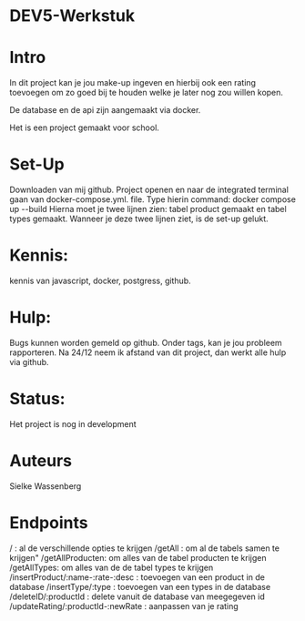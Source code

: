 # DEV5-Werkstuk
# Intro
In dit project kan je jou make-up ingeven en hierbij ook een rating toevoegen om zo goed bij te houden welke je later nog zou willen kopen. 

De database en de api zijn aangemaakt via docker. 

Het is een project gemaakt voor school. 
# Set-Up
Downloaden van mij github. Project openen en naar de integrated terminal gaan van  docker-compose.yml. file. Type hierin command: docker compose up --build 
Hierna moet je twee lijnen zien: tabel product gemaakt en  tabel types gemaakt. 
Wanneer je deze twee lijnen ziet, is de set-up gelukt. 
# Kennis: 
 kennis van javascript, docker, postgress, github.  
# Hulp:
Bugs kunnen worden gemeld op github. Onder tags, kan je jou probleem rapporteren. 
Na 24/12 neem ik afstand van dit project, dan werkt alle hulp via github. 
# Status: 
Het project is nog in development
# Auteurs 
Sielke Wassenberg

# Endpoints

/ : al de verschillende opties te krijgen 
/getAll : om al de tabels samen te krijgen"
/getAllProducten: om alles van de tabel producten te krijgen
/getAllTypes: om alles van de de tabel types te krijgen
/insertProduct/:name-:rate-:desc : toevoegen van een product in de database 
/insertType/:type : toevoegen van een types in de database 
/deleteID/:productId : delete vanuit de database van meegegeven id
/updateRating/:productId-:newRate : aanpassen van je rating 